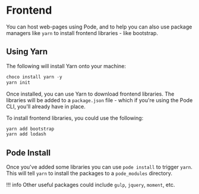 # Frontend

You can host web-pages using Pode, and to help you can also use package managers like `yarn` to install frontend libraries - like bootstrap.

## Using Yarn

The following will install Yarn onto your machine:

```powershell
choco install yarn -y
yarn init
```

Once installed, you can use Yarn to download frontend libraries. The libraries will be added to a `package.json` file - which if you're using the Pode CLI, you'll already have in place.

To install frontend libraries, you could use the following:

```powershell
yarn add bootstrap
yarn add lodash
```

## Pode Install

Once you've added some libraries you can use `pode install` to trigger `yarn`. This will tell `yarn` to install the packages to a `pode_modules` directory.

!!! info
    Other useful packages could include `gulp`, `jquery`, `moment`, etc.
